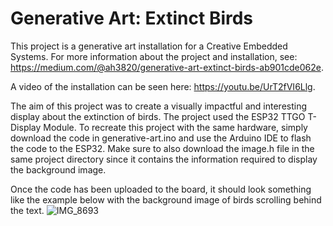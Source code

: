 # Generative Art: Extinct Birds

This project is a generative art installation for a Creative Embedded Systems. For more information about the project and installation, see: https://medium.com/@ah3820/generative-art-extinct-birds-ab901cde062e. 

A video of the installation can be seen here: https://youtu.be/UrT2fVI6Llg.

The aim of this project was to create a visually impactful and interesting display about the extinction of birds. The project used the ESP32 TTGO T-Display Module. To recreate this project with the same hardware, simply download the code in generative-art.ino and use the Arduino IDE to flash the code to the ESP32. Make sure to also download the image.h file in the same project directory since it contains the information required to display the background image. 

Once the code has been uploaded to the board, it should look something like the example below with the background image of birds scrolling behind the text. 
![IMG_8693](https://user-images.githubusercontent.com/34355688/222990836-6cb76690-307f-4010-b115-33d425eaf286.jpg)


